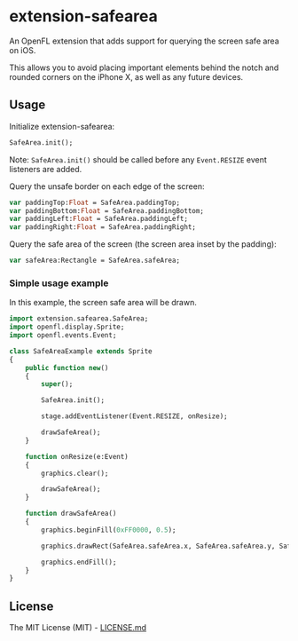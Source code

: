 # extension-safearea

An OpenFL extension that adds support for querying the screen safe area on iOS.

This allows you to avoid placing important elements behind the notch and rounded corners on the iPhone X, as well as any future devices.

## Usage

Initialize extension-safearea:
```haxe
SafeArea.init();
```

Note: `SafeArea.init()` should be called before any `Event.RESIZE` event listeners are added.

Query the unsafe border on each edge of the screen:
```haxe
var paddingTop:Float = SafeArea.paddingTop;
var paddingBottom:Float = SafeArea.paddingBottom;
var paddingLeft:Float = SafeArea.paddingLeft;
var paddingRight:Float = SafeArea.paddingRight;
```

Query the safe area of the screen (the screen area inset by the padding):
```haxe
var safeArea:Rectangle = SafeArea.safeArea;
```

### Simple usage example

In this example, the screen safe area will be drawn.

```haxe
import extension.safearea.SafeArea;
import openfl.display.Sprite;
import openfl.events.Event;

class SafeAreaExample extends Sprite
{
    public function new()
    {
        super();

        SafeArea.init();

        stage.addEventListener(Event.RESIZE, onResize);

        drawSafeArea();
    }

    function onResize(e:Event)
    {
        graphics.clear();

        drawSafeArea();
    }

    function drawSafeArea()
    {
        graphics.beginFill(0xFF0000, 0.5);

        graphics.drawRect(SafeArea.safeArea.x, SafeArea.safeArea.y, SafeArea.safeArea.width, SafeArea.safeArea.height);

        graphics.endFill();
    }
}
```

## License

The MIT License (MIT) - [LICENSE.md](LICENSE.md)